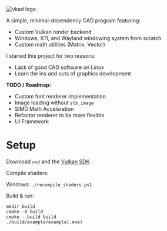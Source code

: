 ![vkad logo](.github/logo.svg)

A simple, minimal-dependency CAD program featuring:

-  Custom Vulkan render backend
-  Windows, X11, and Wayland windowing system from scratch
-  Custom math utilities (Matrix, Vector)

I started this project for two reasons:

-  Lack of good CAD software on Linux
-  Learn the ins and outs of graphics development

**TODO / Roadmap:**

-  Custom font renderer implementation
-  Image loading without `stb_image`
-  SIMD Math Acceleration
-  Refactor renderer to be more flexible
-  UI Framework

# Setup

Download `xxd` and the [Vulkan SDK](https://vulkan.lunarg.com/)

Compile shaders:

Windows: `./recompile_shaders.ps1`

Build & run:

```
mkdir build
cmake -B build
cmake --build build
./build/example/example(.exe)
```
